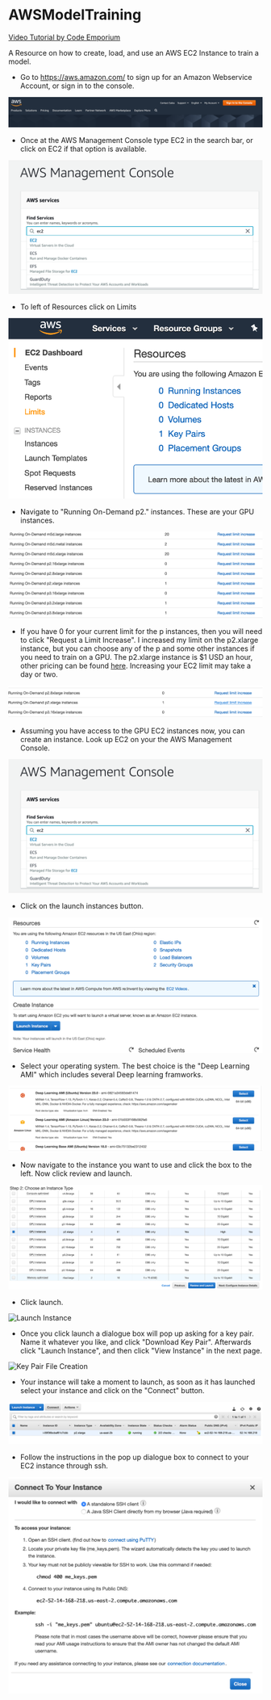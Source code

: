 # AWSModelTraining
[Video Tutorial by Code Emporium](https://www.youtube.com/watch?v=pK-LYoRwp-k)

A Resource on how to create, load, and use an AWS EC2 Instance to train a model. 

- Go to https://aws.amazon.com/ to sign up for an Amazon Webservice Account, or sign in to the console.


![AWS Home Page](images/image1.png)


- Once at the AWS Management Console type EC2 in the search bar, or click on EC2 if that option is available. 


![AWS Management Console](images/image2.png)


- To left of Resources click on Limits


![EC2 Home Page](images/image3.png)


- Navigate to "Running On-Demand p2." instances. These are your GPU instances.


![AWS Limits Page](images/image4.png)


- If you have 0 for your current limit for the p instances, then you will need to click "Request a Limit Increase". I increased my limit on the p2.xlarge instance, but you can choose any of the p and some other instances if you need to train on a GPU. The p2.xlarge instance is $1 USD an hour, other pricing can be found [here](https://aws.amazon.com/ec2/pricing/on-demand/). Increasing your EC2 limit may take a day or two. 


![AWS Request Limit Increase](images/image5.png)


- Assuming you have access to the GPU EC2 instances now, you can create an instance. Look up EC2 on your the AWS Management Console.


![AWS Management Console](images/image2.png)


- Click on the launch instances button. 


![Launch Instances](images/image6.png)


- Select your operating system. The best choice is the "Deep Learning AMI" which includes several Deep learning framworks. 


![Select Operating System](images/image7.png)


- Now navigate to the instance you want to use and click the box to the left. Now click review and launch.


![Select Instance](images/image8.png)


- Click launch. 


![Launch Instance](images/image9.png)


- Once you click launch a dialogue box will pop up asking for a key pair. Name it whatever you like, and click "Download Key Pair". Afterwards click "Launch Instance", and then click "View Instance" in the next page. 


![Key Pair File Creation](images/image10.png)


- Your instance will take a moment to launch, as soon as it has launched select your instance and click on the "Connect" button.


![Connect](images/image11.png)


- Follow the instructions in the pop up dialogue box to connect to your EC2 instance through ssh. 


![Connection instructions](images/image12.png)


